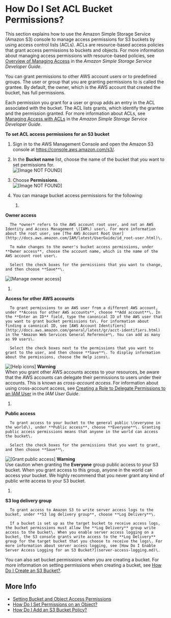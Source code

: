 # How Do I Set ACL Bucket Permissions?<a name="set-bucket-permissions"></a>

This section explains how to use the Amazon Simple Storage Service \(Amazon S3\) console to manage access permissions for S3 buckets by using access control lists \(ACLs\)\. ACLs are resource\-based access policies that grant access permissions to buckets and objects\. For more information about managing access permissions with resource\-based policies, see [Overview of Managing Access](http://docs.aws.amazon.com/AmazonS3/latest/dev/access-control-overview.html) in the *Amazon Simple Storage Service Developer Guide*\.

You can grant permissions to other AWS account users or to predefined groups\. The user or group that you are granting permissions to is called the grantee\. By default, the owner, which is the AWS account that created the bucket, has full permissions\.

Each permission you grant for a user or group adds an entry in the ACL associated with the bucket\. The ACL lists grants, which identify the grantee and the permission granted\. For more information about ACLs, see [Managing Access with ACLs](http://docs.aws.amazon.com/AmazonS3/latest/dev/S3_ACLs_UsingACLs.html) in the *Amazon Simple Storage Service Developer Guide*\.

**To set ACL access permissions for an S3 bucket**

1. Sign in to the AWS Management Console and open the Amazon S3 console at [https://console\.aws\.amazon\.com/s3/](https://console.aws.amazon.com/s3/)\.

1. In the **Bucket name** list, choose the name of the bucket that you want to set permissions for\.  
![\[Image NOT FOUND\]](http://docs.aws.amazon.com/AmazonS3/latest/user-guide/images/choose-bucket-name.png)

1. Choose **Permissions**\.  
![\[Image NOT FOUND\]](http://docs.aws.amazon.com/AmazonS3/latest/user-guide/images/choose-bucket-permissions.png)

1. You can manage bucket access permissions for the following: 

   1. 

**Owner access**

      The *owner* refers to the AWS account root user, and not an AWS Identity and Access Management \(IAM\) user\. For more information about the root user, see [The AWS Account Root User](http://docs.aws.amazon.com/IAM/latest/UserGuide/id_root-user.html)\.

      To make changes to the owner's bucket access permissions, under **Owner access**, choose the account name, which is the name of the AWS account root user\.

      Select the check boxes for the permissions that you want to change, and then choose **Save**\.  
![\[Manage owner access\]](http://docs.aws.amazon.com/AmazonS3/latest/user-guide/images/bucket-permissions-owner.png)

   1. 

**Access for other AWS accounts**

      To grant permissions to an AWS user from a different AWS account, under **Access for other AWS accounts**, choose **Add account**\. In the **Enter an ID** field, type the canonical ID of the AWS user that you want to grant bucket permissions to\. For information about finding a canonical ID, see [AWS Account Identifiers](http://docs.aws.amazon.com/general/latest/gr/acct-identifiers.html) in the *Amazon Web Services General Reference*\. You can add as many as 99 users\.

      Select the check boxes next to the permissions that you want to grant to the user, and then choose **Save**\. To display information about the permissions, choose the Help icons\.   
![\[Help icons\]](http://docs.aws.amazon.com/AmazonS3/latest/user-guide/images/bucket-permissions-add-user.png)
**Warning**  
When you grant other AWS accounts access to your resources, be aware that the AWS accounts can delegate their permissions to users under their accounts\. This is known as *cross\-account access*\. For information about using cross\-account access, see [ Creating a Role to Delegate Permissions to an IAM User](http://docs.aws.amazon.com/IAM/latest/UserGuide/id_roles_create_for-user.html) in the *IAM User Guide*\. 

   1. 

**Public access**

      To grant access to your bucket to the general public \(everyone in the world\), under **Public access**, choose **Everyone**\. Granting public access permissions means that anyone in the world can access the bucket\.

      Select the check boxes for the permissions that you want to grant, and then choose **Save**\.   
![\[Grant public access\]](http://docs.aws.amazon.com/AmazonS3/latest/user-guide/images/bucket-permissions-public.png)
**Warning**  
Use caution when granting the **Everyone** group public access to your S3 bucket\. When you grant access to this group, anyone in the world can access your bucket\. We highly recommend that you never grant any kind of public write access to your S3 bucket\.

   1. 

**S3 log delivery group**

      To grant access to Amazon S3 to write server access logs to the bucket, under **S3 log delivery group**, choose **Log Delivery**\.

      If a bucket is set up as the target bucket to receive access logs, the bucket permissions must allow the **Log Delivery** group write access to the bucket\. When you enable server access logging on a bucket, the S3 console grants write access to the **Log Delivery** group for the target bucket that you choose to receive the logs\. For more information about server access logging, see [How Do I Enable Server Access Logging for an S3 Bucket?](server-access-logging.md)\.

You can also set bucket permissions when you are creating a bucket\. For more information on setting permissions when creating a bucket, see [How Do I Create an S3 Bucket?](create-bucket.md)\. 

## More Info<a name="set-bucket-permissions-moreinfo"></a>
+  [Setting Bucket and Object Access Permissions](set-permissions.md)
+ [How Do I Set Permissions on an Object?](set-object-permissions.md)
+ [How Do I Add an S3 Bucket Policy?](add-bucket-policy.md)